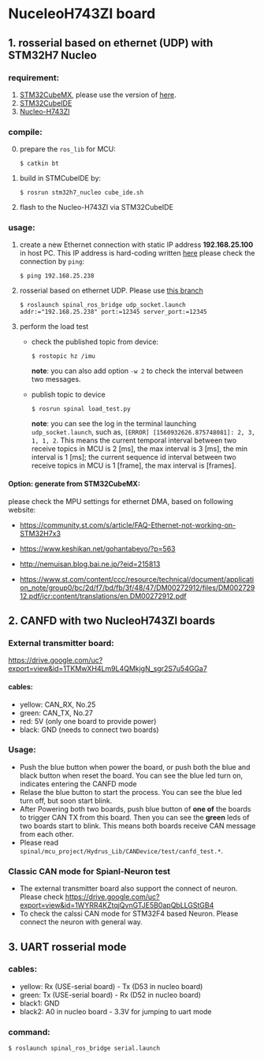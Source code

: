 # NuceleoH743ZI board

## 1. rosserial based on ethernet (UDP) with STM32H7 Nucleo

### requirement:

1. [STM32CubeMX](https://www.st.com/ja/development-tools/stm32cubemx.html), please use the version of [here](https://github.com/tongtybj/aerial_robot/blob/PR/feature/STM32H7_ETH/aerial_robot_nerve/stm32h7_nucleo/stm32h7_nucleo.ioc#L604).
2. [STM32CubeIDE](https://www.st.com/ja/development-tools/stm32cubeide.html)
3. [Nucleo-H743ZI](https://www.st.com/ja/evaluation-tools/nucleo-h743zi.html)

### compile:

0. prepare the `ros_lib` for MCU:

   ```
   $ catkin bt
   ```

1. build in STMCubeIDE by:

   ```
   $ rosrun stm32h7_nucleo cube_ide.sh
   ```

2. flash to the Nucleo-H743ZI via STM32CubeIDE

### usage:

1. create a new Ethernet connection with static IP address **192.168.25.100** in host PC. This IP address is hard-coding written [here](https://github.com/tongtybj/aerial_robot_private/blob/spinal_stm32h7/aerial_robot_nerve/spinal/stm32h7_nucleo/Src/main.cpp#L248)
   please check the connection by `ping`:

   ```
   $ ping 192.168.25.238
   ```

2. rosserial based on ethernet UDP. Please use [this branch](https://github.com/tongtybj/rosserial/tree/spinal)

   ```
   $ roslaunch spinal_ros_bridge udp_socket.launch addr:="192.168.25.238" port:=12345 server_port:=12345
   ```

3. perform the load test

   - check the published topic from device:

      ```
      $ rostopic hz /imu
      ```

      **note**: you can also add option `-w 2` to check the interval between two messages.

   - publish topic to device

      ```
      $ rosrun spinal load_test.py
      ```

      **note**: you can see the log in the terminal launching `udp_socket.launch`, such as, `[ERROR] [1560932626.875748081]: 2, 3, 1, 1, 2`. This means the current temporal interval between two receive topics in MCU is 2 [ms], the max interval is 3 [ms], the min interval is 1 [ms]; the current sequence id interval between two receive topics in MCU is 1 [frame], the max interval is [frames].


#### Option: generate from STM32CubeMX:
please check the MPU settings for ethernet DMA, based on following website:

- https://community.st.com/s/article/FAQ-Ethernet-not-working-on-STM32H7x3

- https://www.keshikan.net/gohantabeyo/?p=563

- http://nemuisan.blog.bai.ne.jp/?eid=215813

- https://www.st.com/content/ccc/resource/technical/document/application_note/group0/bc/2d/f7/bd/fb/3f/48/47/DM00272912/files/DM00272912.pdf/jcr:content/translations/en.DM00272912.pdf

## 2. CANFD with two NucleoH743ZI boards

### External transmitter board:

https://drive.google.com/uc?export=view&id=1TKMwXH4Lm9L4QMkjgN_sgr2S7u54GGa7

#### cables:

- yellow: CAN_RX, No.25
- green:  CAN_TX, No.27
- red: 5V (only one board to provide power)
- black: GND (needs to connect two boards)


### Usage:


- Push the blue button when power the board, or push both the blue and black button when reset the board. You can see the blue led turn on, indicates entering the CANFD mode
- Relase the blue button to start the process. You can see the blue led turn off, but soon start blink.
- After Powering both two boards, push blue button of **one of** the boards to trigger CAN TX from this board. Then you can see the **green** leds of two boards start to blink. This means both boards receive CAN message from each other.
- Please read `spinal/mcu_project/Hydrus_Lib/CANDevice/test/canfd_test.*`.

### Classic CAN mode for Spianl-Neuron test

- The external transmitter board also support the connect of neuron. Please check https://drive.google.com/uc?export=view&id=1WYRR4KZtqjQvnGTJE5B0apQbLLGStGB4
- To check the calssi CAN mode for STM32F4 based Neuron. Please connect the neuron with general way.


## 3. UART rosserial mode

### cables:

- yellow: Rx (USE-serial board) - Tx (D53 in nucleo board)
- green:  Tx (USE-serial board) - Rx (D52 in nucleo board)
- black1: GND
- black2: A0 in nucleo board - 3.3V for jumping to uart mode

### command:
```
$ roslaunch spinal_ros_bridge serial.launch
```